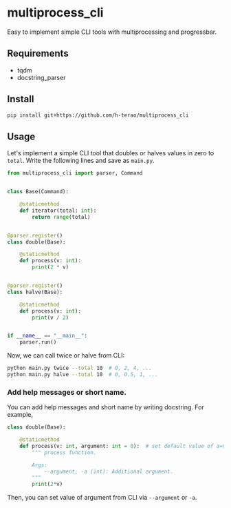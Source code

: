 # multiprocess_cli
Easy to implement simple CLI tools with multiprocessing and progressbar.

## Requirements
- tqdm
- docstring_parser

## Install
```bash 
pip install git+https://github.com/h-terao/multiprocess_cli
```

## Usage

Let's implement a simple CLI tool that doubles or halves values in zero to `total`. 
Write the following lines and save as `main.py`.

```python
from multiprocess_cli import parser, Command


class Base(Command):

    @staticmethod
    def iterator(total: int):
        return range(total)


@parser.register()
class double(Base):

    @staticmethod
    def process(v: int):
        print(2 * v)


@parser.register()
class halve(Base):

    @staticmethod
    def process(v: int):
        print(v / 2)


if __name__ == "__main__":
    parser.run()
```

Now, we can call twice or halve from CLI:

```bash
python main.py twice --total 10  # 0, 2, 4, ...
python main.py halve --total 10  # 0, 0.5, 1, ...
```

### Add help messages or short name.

You can add help messages and short name by writing docstring.
For example,

```python
class double(Base):

    @staticmethod
    def process(v: int, argument: int = 0):  # set default value of a=0 
        """ process function.

        Args:
            --argument, -a (int): Additional argument.
        """
        print(2*v)
```

Then, you can set value of argument from CLI via `--argument` or `-a`.
